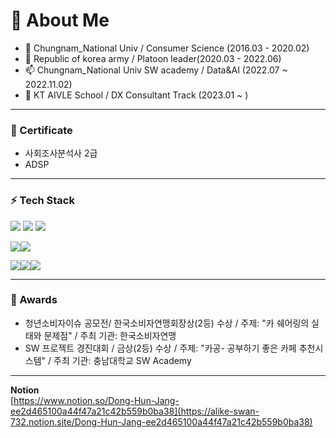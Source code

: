 # 👋 About Me 

- 🔭 Chungnam_National Univ / Consumer Science (2016.03 - 2020.02) 
- 👯 Republic of korea army / Platoon leader(2020.03 - 2022.06) 
- 📫 Chungnam_National Univ SW academy / Data&AI (2022.07 ~ 2022.11.02)
- 💬 KT AIVLE School / DX Consultant Track (2023.01 ~ )
---
###  👯 Certificate

- 사회조사분석사 2급
- ADSP
---
### ⚡ Tech Stack
<img src="https://img.shields.io/badge/Python-3776AB?style=for-the-badge&logo=Python&logoColor=white"> <img src="https://img.shields.io/badge/Numpy-013243?style=for-the-badge&logo=Numpy&logoColor=white"> <img src="https://img.shields.io/badge/Pandas-150458?style=for-the-badge&logo=Pandas&logoColor=white"> 

<img src="https://img.shields.io/badge/Notion-000000?style=for-the-badge&logo=Notion&logoColor=white"><img src="https://img.shields.io/badge/Git_hub-181717?style=for-the-badge&logo=Github&logoColor=white">

<img src="https://img.shields.io/badge/Simple Analytics-FF4F64?style=for-the-badge&logo=Simple Analytics&logoColor=white"><img src="https://img.shields.io/badge/Scikit_learn-F7931E?style=for-the-badge&logo=Scikit-learn&logoColor=white"><img src="https://img.shields.io/badge/Keras-D00000?style=for-the-badge&logo=Keras&logoColor=white">


---
### 🔭 Awards
- 청년소비자이슈 공모전/ 한국소비자연맹회장상(2등) 수상 / 주제: "카 쉐어링의 실태와 문제점" / 주최 기관: 한국소비자연맹
- SW 프로젝트 경진대회 / 금상(2등) 수상 / 주제: "카공- 공부하기 좋은 카페 추천시스템" / 주최 기관: 충남대학교 SW Academy

---
**Notion**  \
[https://www.notion.so/Dong-Hun-Jang-ee2d465100a44f47a21c42b559b0ba38](https://alike-swan-732.notion.site/Dong-Hun-Jang-ee2d465100a44f47a21c42b559b0ba38)
<!--
**jangpow/jangpow** is a ✨ _special_ ✨ repository because its `README.md` (this file) appears on your GitHub profile.

Here are some ideas to get you started:

- 🔭 I’m currently working on ...
- 🌱 I’m currently learning ...
- 👯 I’m looking to collaborate on ...
- 🤔 I’m looking for help with ...
- 💬 Ask me about ...
- 📫 How to reach me: ...
- 😄 Pronouns: ...
- ⚡ Fun fact: ...
-->
